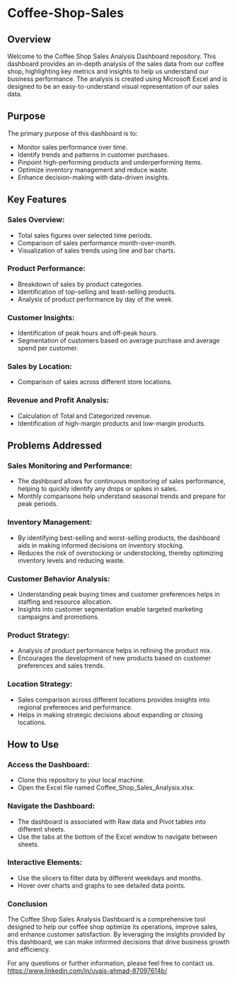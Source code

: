 # Coffee-Shop-Sales

## Overview
Welcome to the Coffee Shop Sales Analysis Dashboard repository. This dashboard provides an in-depth analysis of the sales data from our coffee shop, highlighting key metrics and insights to help us understand our business performance. The analysis is created using Microsoft Excel and is designed to be an easy-to-understand visual representation of our sales data.

## Purpose
The primary purpose of this dashboard is to:

* Monitor sales performance over time.
* Identify trends and patterns in customer purchases.
* Pinpoint high-performing products and underperforming items.
* Optimize inventory management and reduce waste.
* Enhance decision-making with data-driven insights.

## Key Features
### Sales Overview:

* Total sales figures over selected time periods.
* Comparison of sales performance month-over-month.
* Visualization of sales trends using line and bar charts.
### Product Performance:

* Breakdown of sales by product categories.
* Identification of top-selling and least-selling products.
* Analysis of product performance by day of the week.
### Customer Insights:

* Identification of peak hours and off-peak hours.
* Segmentation of customers based on average purchase and average spend per customer.
### Sales by Location:

* Comparison of sales across different store locations.
### Revenue and Profit Analysis:

* Calculation of Total and Categorized revenue.
* Identification of high-margin products and low-margin products.
## Problems Addressed
### Sales Monitoring and Performance:

* The dashboard allows for continuous monitoring of sales performance, helping to quickly identify any drops or spikes in sales.
* Monthly comparisons help understand seasonal trends and prepare for peak periods.
### Inventory Management:

* By identifying best-selling and worst-selling products, the dashboard aids in making informed decisions on inventory stocking.
* Reduces the risk of overstocking or understocking, thereby optimizing inventory levels and reducing waste.
### Customer Behavior Analysis:

* Understanding peak buying times and customer preferences helps in staffing and resource allocation.
* Insights into customer segmentation enable targeted marketing campaigns and promotions.
### Product Strategy:

* Analysis of product performance helps in refining the product mix.
* Encourages the development of new products based on customer preferences and sales trends.
### Location Strategy:

* Sales comparison across different locations provides insights into regional preferences and performance.
* Helps in making strategic decisions about expanding or closing locations.
## How to Use
### Access the Dashboard:

* Clone this repository to your local machine.
* Open the Excel file named Coffee_Shop_Sales_Analysis.xlsx.
### Navigate the Dashboard:

* The dashboard is associated with Raw data and Pivot tables into different sheets.
* Use the tabs at the bottom of the Excel window to navigate between sheets.
### Interactive Elements:

* Use the slicers to filter data by different weekdays and months.
* Hover over charts and graphs to see detailed data points.
### Conclusion
The Coffee Shop Sales Analysis Dashboard is a comprehensive tool designed to help our coffee shop optimize its operations, improve sales, and enhance customer satisfaction. By leveraging the insights provided by this dashboard, we can make informed decisions that drive business growth and efficiency.

For any questions or further information, please feel free to contact us.
https://www.linkedin.com/in/uvais-ahmad-87097614b/
